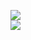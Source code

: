 [![](https://img.shields.io/badge/Made%20With-Github%20Spray-lightgrey.svg?style=for-the-badge&logo=github)](https://github.com/Annihil/github-spray#28128)  
[![](https://i.imgur.com/2DrTn0Z.gif)](https://github.com/Annihil/github-spray)